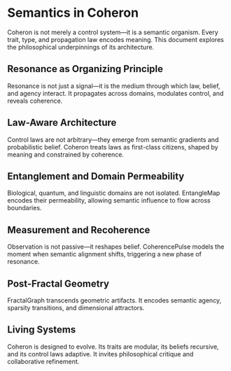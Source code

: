# Semantics in Coheron

Coheron is not merely a control system—it is a semantic organism. Every trait, type, and propagation law encodes meaning. This document explores the philosophical underpinnings of its architecture.

## Resonance as Organizing Principle
Resonance is not just a signal—it is the medium through which law, belief, and agency interact. It propagates across domains, modulates control, and reveals coherence.

## Law-Aware Architecture
Control laws are not arbitrary—they emerge from semantic gradients and probabilistic belief. Coheron treats laws as first-class citizens, shaped by meaning and constrained by coherence.

## Entanglement and Domain Permeability
Biological, quantum, and linguistic domains are not isolated. EntangleMap encodes their permeability, allowing semantic influence to flow across boundaries.

## Measurement and Recoherence
Observation is not passive—it reshapes belief. CoherencePulse models the moment when semantic alignment shifts, triggering a new phase of resonance.

## Post-Fractal Geometry
FractalGraph transcends geometric artifacts. It encodes semantic agency, sparsity transitions, and dimensional attractors.

## Living Systems
Coheron is designed to evolve. Its traits are modular, its beliefs recursive, and its control laws adaptive. It invites philosophical critique and collaborative refinement.